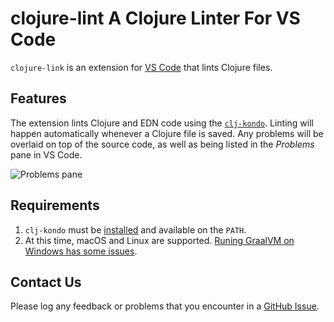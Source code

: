 # clojure-lint A Clojure Linter For VS Code

`clojure-link` is an extension for [VS Code](https://code.visualstudio.com/) that lints Clojure files.

## Features

The extension lints Clojure and EDN code using the [`clj-kondo`](https://github.com/borkdude/clj-kondo). Linting will happen automatically whenever a Clojure file is saved. Any problems will be overlaid on top of the source code, as well as being listed in the *Problems* pane in VS Code.

![Problems pane](https://user-images.githubusercontent.com/448001/59565149-79ad7780-9047-11e9-9dcf-d8776a2b0814.png)


## Requirements

1. `clj-kondo` must be [installed](https://github.com/borkdude/clj-kondo/blob/master/doc/install.md) and available on the `PATH`.
2. At this time, macOS and Linux are supported. [Runing GraalVM on Windows has some issues](https://github.com/borkdude/clj-kondo/issues/276).

## Contact Us

Please log any feedback or problems that you encounter in a [GitHub Issue](https://github.com/marcomorain/clojure-lint/issues).
